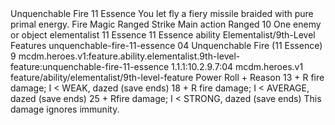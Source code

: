 <ability>
  <name>Unquenchable Fire</name>
  <cost>11 Essence</cost>
  <flavor>You let fly a fiery missile braided with pure primal energy.</flavor>
  <keywords>
    <keyword>Fire</keyword>
    <keyword>Magic</keyword>
    <keyword>Ranged</keyword>
    <keyword>Strike</keyword>
  </keywords>
  <type>Main action</type>
  <distance>Ranged 10</distance>
  <target>One enemy or object</target>
  <metadata>
    <class>elementalist</class>
    <cost>11 Essence</cost>
    <cost_amount>11</cost_amount>
    <cost_resource>Essence</cost_resource>
    <feature_type>ability</feature_type>
    <file_dpath>Elementalist/9th-Level Features</file_dpath>
    <item_id>unquenchable-fire-11-essence</item_id>
    <item_index>04</item_index>
    <item_name>Unquenchable Fire (11 Essence)</item_name>
    <level>9</level>
    <scc>mcdm.heroes.v1:feature.ability.elementalist.9th-level-feature:unquenchable-fire-11-essence</scc>
    <scdc>1.1.1:10.2.9.7:04</scdc>
    <source>mcdm.heroes.v1</source>
    <type>feature/ability/elementalist/9th-level-feature</type>
  </metadata>
  <effects>
    <effect type="roll">
      <roll>Power Roll + Reason</roll>
      <t1>13 + R fire damage; I &lt; WEAK, dazed (save ends)</t1>
      <t2>18 + R fire damage; I &lt; AVERAGE, dazed (save ends)</t2>
      <t3>25 + Rfire damage; I &lt; STRONG, dazed (save ends)</t3>
    </effect>
    <effect type="mundane">This damage ignores immunity.</effect>
  </effects>
</ability>
